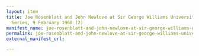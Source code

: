 ```yaml
---
layout: item
title: Joe Rosenblatt and John Newlove at Sir George Williams University, The Poetry
  Series, 9 February 1968 (2)
manifest_name: joe-rosenblatt-and-john-newlove-at-sir-george-williams-university-the-poetry-series-9-february-1968-2-
permalink: joe-rosenblatt-and-john-newlove-at-sir-george-williams-university-the-poetry-series-9-february-1968-2-
external_manifest_url: 

---
```

<!-- Add an essay or interpretive material below this line,
using HTML or markdown.  Do not modify this file above this line -->
